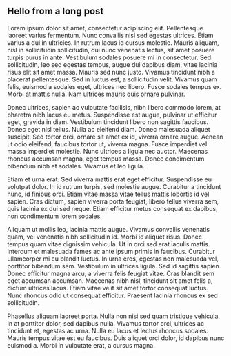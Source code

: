 ## Hello from a long post

Lorem ipsum dolor sit amet, consectetur adipiscing elit. Pellentesque laoreet varius fermentum. Nunc convallis nisl sed egestas ultrices. Etiam varius a dui in ultricies. In rutrum lacus id cursus molestie. Mauris aliquam, nisl in sollicitudin sollicitudin, dui nunc venenatis lectus, sit amet posuere turpis purus in ante. Vestibulum sodales posuere mi in consectetur. Sed sollicitudin, leo sed egestas tempus, augue dui dapibus diam, vitae lacinia risus elit sit amet massa. Mauris sed nunc justo. Vivamus tincidunt nibh a placerat pellentesque. Sed in luctus est, a sollicitudin velit. Vivamus quam felis, euismod a sodales eget, ultrices nec libero. Fusce sodales tempus ex. Morbi at mattis nulla. Nam ultrices mauris quis ornare pulvinar.

Donec ultrices, sapien ac vulputate facilisis, nibh libero commodo lorem, at pharetra nibh lacus eu metus. Suspendisse est augue, pulvinar ut efficitur eget, gravida in diam. Vestibulum tincidunt libero non sagittis faucibus. Donec eget nisl tellus. Nulla ac eleifend diam. Donec malesuada aliquet suscipit. Sed tortor orci, ornare sit amet ex id, viverra ornare augue. Aenean ut odio eleifend, faucibus tortor ut, viverra magna. Fusce imperdiet vel massa imperdiet molestie. Nunc ultrices a ligula nec auctor. Maecenas rhoncus accumsan magna, eget tempus massa. Donec condimentum bibendum nibh et sodales. Vivamus et leo ligula.

Etiam et urna erat. Sed viverra mattis erat eget efficitur. Suspendisse eu volutpat dolor. In id rutrum turpis, sed molestie augue. Curabitur a tincidunt nunc, id finibus orci. Etiam vitae massa vitae tellus mattis lobortis id vel sapien. Cras dictum, sapien viverra porta feugiat, libero tellus viverra sem, quis lacinia ex dui sed neque. Etiam efficitur metus consequat ex dapibus, non condimentum lorem sodales.

Aliquam ut mollis leo, lacinia mattis augue. Vivamus convallis venenatis quam, vel venenatis nibh sollicitudin id. Morbi id aliquet risus. Donec tempus quam vitae dignissim vehicula. Ut in orci sed erat iaculis mattis. Interdum et malesuada fames ac ante ipsum primis in faucibus. Curabitur ullamcorper mi eu blandit luctus. In urna eros, egestas non malesuada vel, porttitor bibendum sem. Vestibulum in ultrices ligula. Sed id sagittis sapien. Donec efficitur magna arcu, a viverra felis feugiat vitae. Cras blandit sem eget accumsan accumsan. Maecenas nibh nisl, tincidunt sit amet felis a, dictum ultrices lacus. Etiam vitae velit sit amet tortor consequat luctus. Nunc rhoncus odio ut consequat efficitur. Praesent lacinia rhoncus ex sed sollicitudin.

Phasellus aliquam laoreet porta. Nulla non nisi sed quam tristique vehicula. In at porttitor dolor, sed dapibus nulla. Vivamus tortor orci, ultrices ac tincidunt et, egestas ac urna. Nulla eu lacus et lectus rhoncus sodales. Mauris tempus vitae est eu faucibus. Duis aliquet orci dolor, id dapibus nunc euismod a. Morbi in vulputate erat, a cursus magna.
